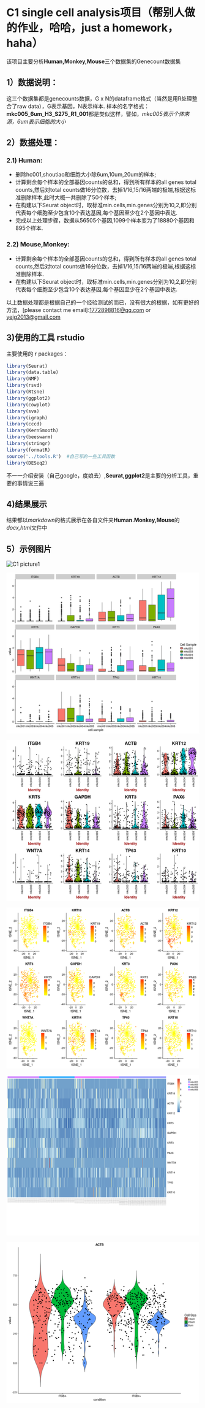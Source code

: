 # C1 single cell analysis项目（帮别人做的作业，哈哈，just a homework，haha）
该项目主要分析**Human,Monkey,Mouse**三个数据集的Genecount数据集

## 1）数据说明：
这三个数据集都是genecounts数据，G x N的dataframe格式（当然是用R处理整合了raw data），G表示基因，N表示样本.
样本的名字格式：**mkc005_6um_H3_S275_R1_001**都是类似这样，譬如，*mkc005表示个体来源，6um表示细胞的大小*

## 2）数据处理：
### 2.1) Human:
* 删除hc001,shoutiao和细胞大小除6um,10um,20um的样本;
* 计算剩余每个样本的全部基因counts的总和，得到所有样本的all genes total counts,然后对total counts做16分位数，去掉1/16,15/16两端的极端,根据这标准删除样本,此时大概一共删除了50个样本;
* 在构建以下Seurat object时，取标准min.cells,min.genes分别为10,2,即分别代表每个细胞至少包含10个表达基因,每个基因至少在2个基因中表达.
* 完成以上处理步骤，数据从56505个基因,1099个样本变为了18880个基因和895个样本.

### 2.2) Mouse,Monkey:
* 计算剩余每个样本的全部基因counts的总和，得到所有样本的all genes total counts,然后对total counts做16分位数，去掉1/16,15/16两端的极端,根据这标准删除样本.
* 在构建以下Seurat object时，取标准min.cells,min.genes分别为10,2,即分别代表每个细胞至少包含10个表达基因,每个基因至少在2个基因中表达.

以上数据处理都是根据自己的一个经验测试的而已，没有很大的根据，如有更好的方法，[please contact me email]:1772898816@qq.com or yejg2013@gmail.com


## 3)使用的工具 **rstudio**
主要使用的 r packages：
``` r
library(Seurat)
library(data.table) 
library(NMF)
library(rsvd)
library(Rtsne)
library(ggplot2)
library(cowplot)
library(sva)
library(igraph)
library(cccd)
library(KernSmooth)
library(beeswarm)
library(stringr)
library(formatR)
source('../tools.R')  #自己写的一些工具函数
library(DESeq2)
```
不一一介绍安装（自己google，度娘去）,**Seurat,ggplot2**是主要的分析工具，重要的事情说三遍

## 4)结果展示
结果都以*markdown*的格式展示在各自文件夹**Human.Monkey,Mouse**的*docx,html*文件中

## 5）示例图片
![C1 picture1](https://github.com/yejg2017/C1-single-cell-analysis/blob/master/%E5%9B%BE%E7%89%871png)

![C1 picture2](https://github.com/yejg2017/C1-single-cell-analysis/blob/master/%E5%9B%BE%E7%89%872.png)

![C1 picture3](https://github.com/yejg2017/C1-single-cell-analysis/blob/master/%E5%9B%BE%E7%89%873.png)

![C1 picture4](https://github.com/yejg2017/C1-single-cell-analysis/blob/master/%E5%9B%BE%E7%89%874.png)

![C1 picture5](https://github.com/yejg2017/C1-single-cell-analysis/blob/master/%E5%9B%BE%E7%89%875.png)

![C1 picture6](https://github.com/yejg2017/C1-single-cell-analysis/blob/master/%E5%9B%BE%E7%89%876.png)





